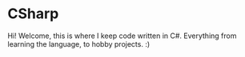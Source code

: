 # CSharp
Hi! Welcome, this is where I keep code written in C#. Everything from learning the language, to hobby projects. :)
